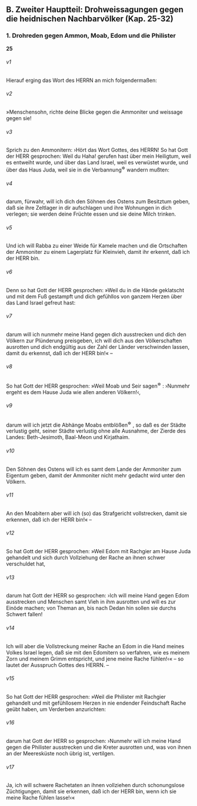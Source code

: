 ## B. Zweiter Hauptteil: Drohweissagungen gegen die heidnischen Nachbarvölker (Kap. 25-32)

### 1. Drohreden gegen Ammon, Moab, Edom und die Philister

__25__

###### v1
Hierauf erging das Wort des HERRN an mich folgendermaßen:

###### v2
»Menschensohn, richte deine Blicke gegen die Ammoniter und weissage gegen sie!

###### v3
Sprich zu den Ammonitern: ›Hört das Wort Gottes, des HERRN! So hat Gott der HERR gesprochen: Weil du Haha! gerufen hast über mein Heiligtum, weil es entweiht wurde, und über das Land Israel, weil es verwüstet wurde, und über das Haus Juda, weil sie in die Verbannung<sup title="oder: Gefangenschaft">&#x2732;</sup>
 wandern mußten:

###### v4
darum, fürwahr, will ich dich den Söhnen des Ostens zum Besitztum geben, daß sie ihre Zeltlager in dir aufschlagen und ihre Wohnungen in dich verlegen; sie werden deine Früchte essen und sie deine Milch trinken.

###### v5
Und ich will Rabba zu einer Weide für Kamele machen und die Ortschaften der Ammoniter zu einem Lagerplatz für Kleinvieh, damit ihr erkennt, daß ich der HERR bin.

###### v6
Denn so hat Gott der HERR gesprochen: »Weil du in die Hände geklatscht und mit dem Fuß gestampft und dich gefühllos von ganzem Herzen über das Land Israel gefreut hast:

###### v7
darum will ich nunmehr meine Hand gegen dich ausstrecken und dich den Völkern zur Plünderung preisgeben, ich will dich aus den Völkerschaften ausrotten und dich endgültig aus der Zahl der Länder verschwinden lassen, damit du erkennst, daß ich der HERR bin!« –


###### v8
So hat Gott der HERR gesprochen: »Weil Moab und Seir sagen<sup title="oder: gesagt haben">&#x2732;</sup>
: ›Nunmehr ergeht es dem Hause Juda wie allen anderen Völkern!‹,

###### v9
darum will ich jetzt die Abhänge Moabs entblößen<sup title="oder: zugänglich machen">&#x2732;</sup>
, so daß es der Städte verlustig geht, seiner Städte verlustig ohne alle Ausnahme, der Zierde des Landes: Beth-Jesimoth, Baal-Meon und Kirjathaim.

###### v10
Den Söhnen des Ostens will ich es samt dem Lande der Ammoniter zum Eigentum geben, damit der Ammoniter nicht mehr gedacht wird unter den Völkern.

###### v11
An den Moabitern aber will ich (so) das Strafgericht vollstrecken, damit sie erkennen, daß ich der HERR bin!« –


###### v12
So hat Gott der HERR gesprochen: »Weil Edom mit Rachgier am Hause Juda gehandelt und sich durch Vollziehung der Rache an ihnen schwer verschuldet hat,

###### v13
darum hat Gott der HERR so gesprochen: ›Ich will meine Hand gegen Edom ausstrecken und Menschen samt Vieh in ihm ausrotten und will es zur Einöde machen; von Theman an, bis nach Dedan hin sollen sie durchs Schwert fallen!

###### v14
Ich will aber die Vollstreckung meiner Rache an Edom in die Hand meines Volkes Israel legen, daß sie mit den Edomitern so verfahren, wie es meinem Zorn und meinem Grimm entspricht, und jene meine Rache fühlen!‹« – so lautet der Ausspruch Gottes des HERRN. –


###### v15
So hat Gott der HERR gesprochen: »Weil die Philister mit Rachgier gehandelt und mit gefühllosem Herzen in nie endender Feindschaft Rache geübt haben, um Verderben anzurichten:

###### v16
darum hat Gott der HERR so gesprochen: ›Nunmehr will ich meine Hand gegen die Philister ausstrecken und die Kreter ausrotten und, was von ihnen an der Meeresküste noch übrig ist, vertilgen.

###### v17
Ja, ich will schwere Rachetaten an ihnen vollziehen durch schonungslose Züchtigungen, damit sie erkennen, daß ich der HERR bin, wenn ich sie meine Rache fühlen lasse!‹«